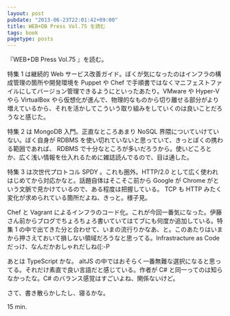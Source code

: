 ```yaml
---
layout: post
pubdate: "2013-06-23T22:01:42+09:00"
title: WEB+DB Press Vol.75 を読む
tags: book
pagetype: posts
---
```

『WEB+DB Press Vol.75 』を読む。

特集 1 は継続的 Web サービス改善ガイド。ぼくが気になったのはインフラの構成管理の箇所や開発環境を Puppet や Chef で手順書ではなくマニフェストファイルにしてバージョン管理できるようにといったあたり。VMware や Hyper-V やら VirtualBox やら仮想化が進んで、物理的なものから切り離せる部分がより増えているから、それを活かしてこういう取り組みをしていくのは良いことだろうなと感じた。

特集 2 は MongoDB 入門。正直なところあまり NoSQL 界隈についていけていない。ぼく自身が RDBMS を使い切れていないと思っていて、きっとぼくの携わる範囲であれば、 RDBMS で十分なところが多いだろうから。使いどころとか、広く浅い情報を仕入れるために雑誌読んでるので、目は通した。

特集 3 は次世代プロトコル SPDY 。これも圏外。HTTP/2.0 として広く使われはじめてから対応かなと。話題自体はそこそこ前から Google が Chrome がという文脈で見かけているので、ある程度は把握している。 TCP も HTTP みたく変化が求められている箇所だよね、きっと。様子見。

Chef と Vagrant によるインフラのコード化。これが今回一番気になった。伊藤さん前からブログでちょろちょろ書いていてはてブにも何度か追加している。特集 1 の中で出てきた分と合わせて、いまの流行りかなあ、と。このあたりはいまから押さえておいて損しない領域だろうなと思ってる。Infrastracture as Code だっけ、なんだかおしゃれだしね([:-P

あとは TypeScript かな。 altJS の中ではおそらく一番無難な選択になると思ってる。それだけ素直で良い言語だと感じている。作者が C# と同一ってのは知らなかったな。C# のバランス感覚はすごいよね、関係ないけど。

さて、書き散らかしたし、寝るかな。

15 min.

